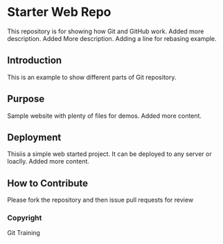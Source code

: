 # Starter Web Repo

This repository is for showing how Git and GitHub work. Added more description. Added More description. Adding a line for rebasing example.

## Introduction

This is an example to show different parts of Git repository. 

## Purpose

Sample website with plenty of files for demos. Added more content.

## Deployment

Thisiis a simple web started project. It can be deployed to any server or loaclly. Added more content.

## How to Contribute

Please fork the repository and then issue pull requests for review

### Copyright

Git Training 